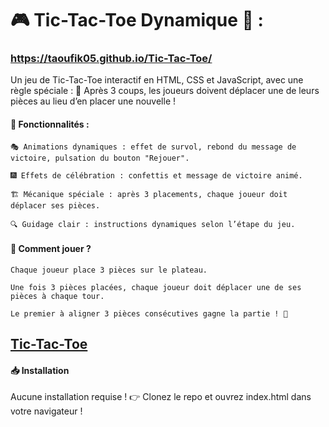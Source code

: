 # 🎮 Tic-Tac-Toe Dynamique 🎉 : 
### https://taoufik05.github.io/Tic-Tac-Toe/

Un jeu de Tic-Tac-Toe interactif en HTML, CSS et JavaScript, avec une règle spéciale :
📌 Après 3 coups, les joueurs doivent déplacer une de leurs pièces au lieu d’en placer une nouvelle !
#### 🚀 Fonctionnalités :

    🎭 Animations dynamiques : effet de survol, rebond du message de victoire, pulsation du bouton "Rejouer".

    🎆 Effets de célébration : confettis et message de victoire animé.

    🏗️ Mécanique spéciale : après 3 placements, chaque joueur doit déplacer ses pièces.

    🔍 Guidage clair : instructions dynamiques selon l’étape du jeu.

#### 🎯 Comment jouer ?

    Chaque joueur place 3 pièces sur le plateau.

    Une fois 3 pièces placées, chaque joueur doit déplacer une de ses pièces à chaque tour.

    Le premier à aligner 3 pièces consécutives gagne la partie ! 🎊

## [Tic-Tac-Toe](https://taoufik05.github.io/Tic-Tac-Toe.webp/)

#### 📥 Installation

Aucune installation requise !
👉 Clonez le repo et ouvrez index.html dans votre navigateur !


